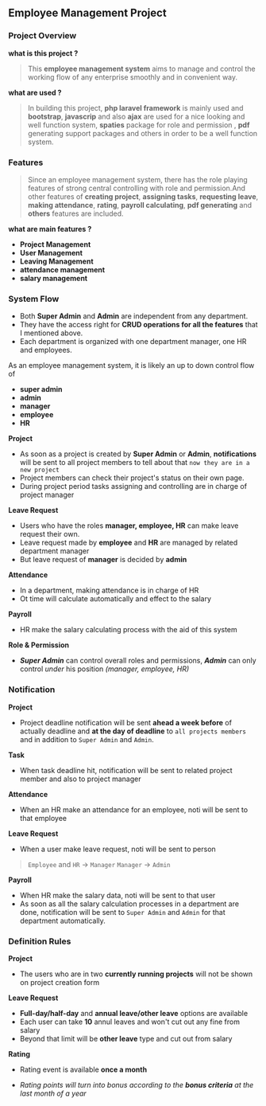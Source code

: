 ## Employee Management Project

### Project Overview

**what is this project ?**
>This **employee management system** aims to manage and control the working flow of any enterprise smoothly and  in convenient way.


**what are used ?**
>In building this project, **php laravel framework** is mainly used and **bootstrap**, **javascrip** and also **ajax** are used for a nice looking and well function system, **spaties** package for role and permission , **pdf** generating support packages and others in order to be a well function system.

### Features
>Since an employee management system, there has the role playing features of strong central controlling with role and permission.And other features of **creating project**, **assigning tasks**,  **requesting leave**, **making attendance**, **rating**, **payroll calculating**, **pdf generating** and **others** features are included.

**what are main features ?** 
- **Project Management** 
- **User Management** 
- **Leaving Management** 
- **attendance management** 
- **salary management** 

### System Flow

- Both **Super Admin** and **Admin** are independent from any department.
- They have the access right for **CRUD operations for all the features** that I mentioned above.
- Each department is organized with one department manager, one HR and employees.

As an employee management system, it is likely an up to down control flow of
- **super admin**
- **admin**
- **manager**
- **employee**
- **HR**

**Project**
- As soon as a project is created by **Super Admin** or **Admin**, **notifications** will be sent to all project members to tell about that `now they are in a new project`
- Project members can check their project's status on their own page.
- During project period tasks assigning and controlling are in charge of project manager

**Leave Request**
- Users who have the roles **manager, employee, HR** can make leave request their own.
- Leave request made by **employee** and **HR** are managed by related department manager
- But leave request of **manager** is decided by **admin** 

**Attendance**
- In a department, making attendance is in charge of HR
- Ot time will calculate automatically and effect to the salary

**Payroll**
- HR make the salary calculating process with the aid of this system

**Role & Permission**
- ***Super Admin*** can control overall roles and permissions, ***Admin*** can only control *under* his position *(manager, employee, HR)*

### Notification 
**Project**
- Project deadline notification will be sent **ahead a week before** of actually deadline and **at the day of deadline** to `all projects members` and in addition to `Super Admin` and `Admin`.

**Task**
- When task deadline hit, notification will be sent to related project member and also to project manager

**Attendance**
- When an HR make an attendance for an employee, noti will be sent to that employee

**Leave Request**
- When a user make leave request, noti will be sent to person 
> `Employee` and `HR` -> `Manager`
> `Manager` -> `Admin`

**Payroll**
- When HR make the salary data, noti will be sent to that user
- As soon as all the salary calculation processes in a department are done, notification will be sent to `Super Admin` and `Admin` for that department automatically.

### Definition Rules
**Project**
- The users who are in two **currently running projects** will not be shown on project creation form

**Leave Request**
- **Full-day/half-day** and **annual leave/other leave**  options are available 
- Each user can take **10** annul leaves and won't cut out any fine from salary
- Beyond that limit will be **other leave** type and cut out from salary 

**Rating**
- Rating event is available **once a month**
* *Rating points will turn into bonus according to the **bonus criteria** at the last month of a year*
 

